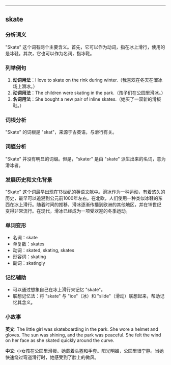 
---------------
## skate
### 分析词义
"Skate" 这个词有两个主要含义。首先，它可以作为动词，指在冰上滑行，使用的是冰鞋。其次，它也可以作为名词，指冰鞋。

### 列举例句
1. **动词用法**：I love to skate on the rink during winter.（我喜欢在冬天在溜冰场上滑冰。）
2. **动词用法**：The children were skating in the park.（孩子们在公园里滑冰。）
3. **名词用法**：She bought a new pair of inline skates.（她买了一双新的滑板鞋。）

### 词根分析
"Skate" 的词根是 "skat"，来源于古英语，与滑行有关。

### 词缀分析
"Skate" 并没有明显的词缀。但是，"skater" 是由 "skate" 派生出来的名词，意为滑冰者。

### 发展历史和文化背景
"Skate" 这个词最早出现在13世纪的英语文献中。滑冰作为一种运动，有着悠久的历史，最早可以追溯到公元前1000年左右。在北欧，人们使用一种类似冰鞋的东西在冰上滑行。随着时间的推移，滑冰逐渐传播到欧洲的其他地区，并在19世纪变得非常流行。在现代，滑冰已经成为一项受欢迎的冬季运动。

### 单词变形
- 名词：skate
- 单复数：skates
- 动词：skated, skating, skates
- 形容词：skating
- 副词：skatingly

### 记忆辅助
- 可以通过想象自己在冰上滑行来记忆 "skate"。
- 联想记忆法：将 "skate" 与 "ice"（冰）和 "slide"（滑动）联想起来，帮助记忆其含义。

### 小故事
**英文**:
The little girl was skateboarding in the park. She wore a helmet and gloves. The sun was shining, and the park was peaceful. She felt the wind on her face as she skated quickly around the curve.

**中文**:
小女孩在公园里滑板。她戴着头盔和手套。阳光明媚，公园里很宁静。当她快速绕过弯道滑行时，她感受到了脸上的微风。

